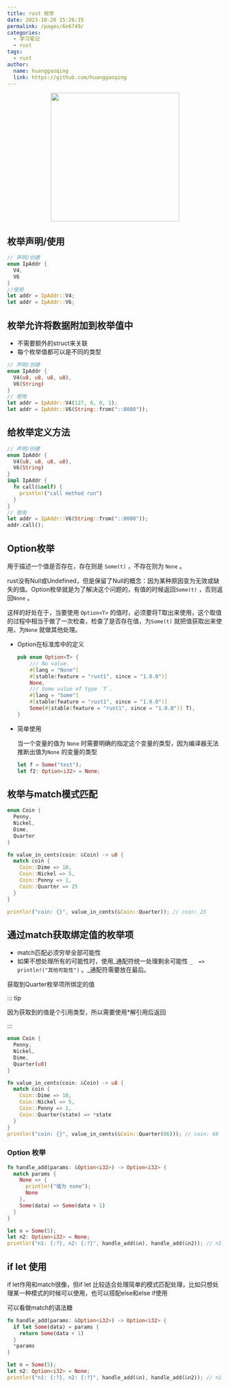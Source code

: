 ```yaml
---
title: rust 枚举
date: 2023-10-28 15:26:15
permalink: /pages/6e6749/
categories:
  - 学习笔记
  - rust
tags:
  - rust
author: 
  name: huanggaoqing
  link: https://github.com/huanggaoqing
---
```


<div style="text-align: center;" align="center" >
  <img src="https://rustacean.net/assets/rustacean-orig-noshadow.svg" width="300px" />
</div>

## 枚举声明/使用

```rust
// 声明/创建
enum IpAddr {
  V4,
  V6
}
//使用
let addr = IpAddr::V4;
let addr = IpAddr::V6;
```

## 枚举允许将数据附加到枚举值中

- 不需要额外的struct来关联
- 每个枚举值都可以是不同的类型

```rust
// 声明/创建
enum IpAddr {
  V4(u8, u8, u8, u8),
  V6(String)
}
// 使用
let addr = IpAddr::V4(127, 0, 0, 1);
let addr = IpAddr::V6(String::from("::8080"));
```

## 给枚举定义方法

```rust
// 声明/创建
enum IpAddr {
  V4(u8, u8, u8, u8),
  V6(String)
}
impl IpAddr {
  fn call(&self) {
    println!("call method run")
  }
}
// 使用
let addr = IpAddr::V6(String::from("::8080"));
addr.call();
```

## Option枚举

用于描述一个值是否存在，存在则是 `Some(t)` ，不存在则为 `None` 。

rust没有Null或Undefined，但是保留了Null的概念：因为某种原因变为无效或缺失的值。Option枚举就是为了解决这个问题的，有值的时候返回`Some(t)` ，否则返回`None` 。

这样的好处在于，当要使用 `Option<T>` 的值时，必须要将T取出来使用，这个取值的过程中相当于做了一次检查，检查了是否存在值，为`Some(t)` 就把值获取出来使用，为`None` 就做其他处理。

- Option在标准库中的定义
    
    ```rust
    pub enum Option<T> {
        /// No value.
        #[lang = "None"]
        #[stable(feature = "rust1", since = "1.0.0")]
        None,
        /// Some value of type `T`.
        #[lang = "Some"]
        #[stable(feature = "rust1", since = "1.0.0")]
        Some(#[stable(feature = "rust1", since = "1.0.0")] T),
    }
    ```
    
- 简单使用
    
    当一个变量的值为 `None` 时需要明确的指定这个变量的类型，因为编译器无法推断出值为`None` 的变量的类型
    
    ```rust
    let f = Some("test");
    let f2: Option<i32> = None;
    ```
    

## 枚举与match模式匹配

```rust
enum Coin {
  Penny,
  Nickel,
  Dime,
  Quarter
}

fn value_in_cents(coin: &Coin) -> u8 {
  match coin {
    Coin::Dime => 10,
    Coin::Nickel => 5,
    Coin::Penny => 1,
    Coin::Quarter => 25
  }
}

println!("coin: {}", value_in_cents(&Coin::Quarter)); // coin: 25
```

## 通过match获取绑定值的枚举项

- match匹配必须穷举全部可能性
- 如果不想处理所有的可能性时，使用_通配符统一处理剩余可能性 `_  => println!("其他可能性")` 。_通配符需要放在最后。

获取到Quarter枚举项所绑定的值

::: tip

因为获取到的值是个引用类型，所以需要使用*解引用后返回

:::

```rust
enum Coin {
  Penny,
  Nickel,
  Dime,
  Quarter(u8)
}

fn value_in_cents(coin: &Coin) -> u8 {
  match coin {
    Coin::Dime => 10,
    Coin::Nickel => 5,
    Coin::Penny => 1,
    Coin::Quarter(state) => *state
  }
}
println!("coin: {}", value_in_cents(&Coin::Quarter(66))); // coin: 66
```

### Option 枚举

```rust
fn handle_add(params: &Option<i32>) -> Option<i32> {
  match params {
    None => {
      println!("值为 none");
      None
    },
    Some(data) => Some(data + 1)
  }
}

let n = Some(5);
let n2: Option<i32> = None;
println!("n1: {:?}, n2: {:?}", handle_add(&n), handle_add(&n2)); // n1: Some(6), n2: None
```

## if let 使用

if let作用和match很像，但if let 比较适合处理简单的模式匹配处理，比如只想处理某一种模式的时候可以使用，也可以搭配else和else if使用

可以看做match的语法糖

```rust
fn handle_add(params: &Option<i32>) -> Option<i32> {
  if let Some(data) = params {
    return Some(data + 1)
  }
  *params
}

let n = Some(5);
let n2: Option<i32> = None;
println!("n1: {:?}, n2: {:?}", handle_add(&n), handle_add(&n2)); // n1: Some(6), n2: None
```
